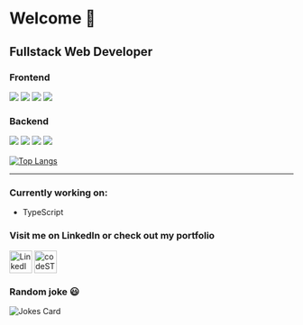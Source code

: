 # Welcome :wave:
## Fullstack Web Developer 

### Frontend
![](https://img.shields.io/badge/HTML5-blue) ![](https://img.shields.io/badge/CSS-SCSS-ff69b4) ![](https://img.shields.io/badge/TypeScript-JavaScript-success) ![](https://img.shields.io/badge/Redux-React-blueviolet)

### Backend
 ![](https://img.shields.io/badge/Node.js-Express-success) ![](https://img.shields.io/badge/C%23-.NET%20Core-blueviolet) ![](https://img.shields.io/badge/Firebase-Firestore-orange) ![](https://img.shields.io/badge/MongoDB-Mongoose-green)
<br/><br/>
[![Top Langs](https://github-readme-stats.vercel.app/api/top-langs/?username=Kristina-11&layout=compact&theme=vue)](https://github.com/anuraghazra/github-readme-stats)

<hr />

### Currently working on: 
<ul>
 <li>TypeScript</li>
</ul>

[linkedin]:https://www.linkedin.com/in/kristina91jovanovic11/
[resume]:https://kristina-11.github.io/Resume/

### Visit me on LinkedIn or check out my portfolio 
[<img align="center" alt="LinkedIn" width="40px" src="https://logospng.org/download/linkedin/logo-linkedin-icon-2048.png" />][linkedin]
[<img align="center" alt="codeSTACKr | Resume" width="40px" src="https://external-content.duckduckgo.com/iu/?u=https%3A%2F%2Fresume-evolution.com%2Fwp-content%2Fuploads%2F2016%2F04%2FResume-Icon.png&f=1&nofb=1" />][resume]


### Random joke 😃
![Jokes Card](https://readme-jokes.vercel.app/api)
